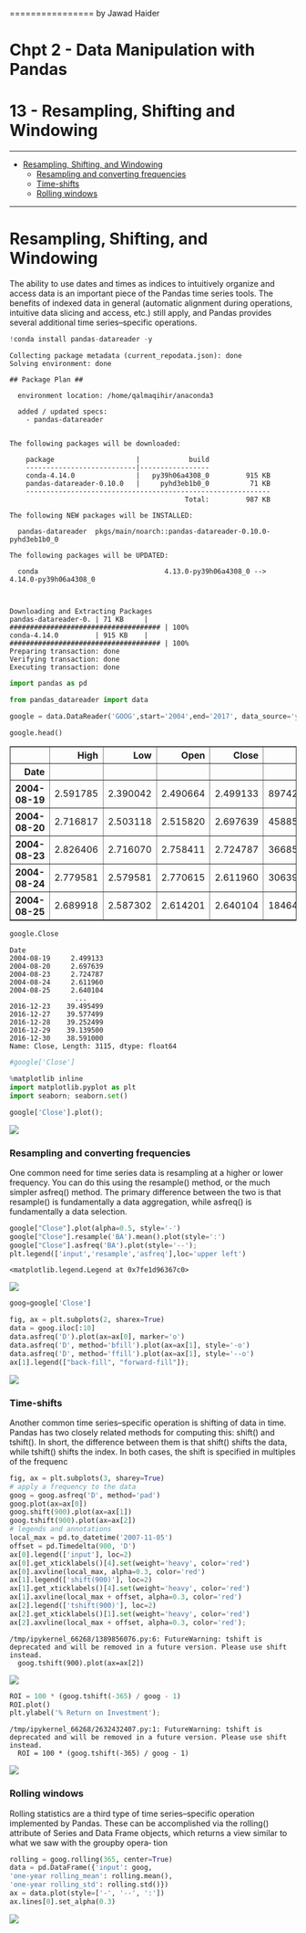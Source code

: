 ================
by Jawad Haider
# **Chpt 2 - Data Manipulation with Pandas**

# 13 - Resampling, Shifting and Windowing
------------------------------------------------------------------------

- <a href="#resampling-shifting-and-windowing"
  id="toc-resampling-shifting-and-windowing">Resampling, Shifting, and
  Windowing</a>
  - <a href="#resampling-and-converting-frequencies"
    id="toc-resampling-and-converting-frequencies">Resampling and converting
    frequencies</a>
  - <a href="#time-shifts" id="toc-time-shifts">Time-shifts</a>
  - <a href="#rolling-windows" id="toc-rolling-windows">Rolling windows</a>

------------------------------------------------------------------------

# Resampling, Shifting, and Windowing

The ability to use dates and times as indices to intuitively organize
and access data is an important piece of the Pandas time series tools.
The benefits of indexed data in general (automatic alignment during
operations, intuitive data slicing and access, etc.) still apply, and
Pandas provides several additional time series–specific operations.

``` python
!conda install pandas-datareader -y
```

    Collecting package metadata (current_repodata.json): done
    Solving environment: done

    ## Package Plan ##

      environment location: /home/qalmaqihir/anaconda3

      added / updated specs:
        - pandas-datareader


    The following packages will be downloaded:

        package                    |            build
        ---------------------------|-----------------
        conda-4.14.0               |   py39h06a4308_0         915 KB
        pandas-datareader-0.10.0   |     pyhd3eb1b0_0          71 KB
        ------------------------------------------------------------
                                               Total:         987 KB

    The following NEW packages will be INSTALLED:

      pandas-datareader  pkgs/main/noarch::pandas-datareader-0.10.0-pyhd3eb1b0_0

    The following packages will be UPDATED:

      conda                               4.13.0-py39h06a4308_0 --> 4.14.0-py39h06a4308_0



    Downloading and Extracting Packages
    pandas-datareader-0. | 71 KB     | ##################################### | 100% 
    conda-4.14.0         | 915 KB    | ##################################### | 100% 
    Preparing transaction: done
    Verifying transaction: done
    Executing transaction: done

``` python
import pandas as pd
```

``` python
from pandas_datareader import data
```

``` python
google = data.DataReader('GOOG',start='2004',end='2017', data_source='yahoo')
```

``` python
google.head()
```

<div>
<style scoped>
    .dataframe tbody tr th:only-of-type {
        vertical-align: middle;
    }

    .dataframe tbody tr th {
        vertical-align: top;
    }

    .dataframe thead th {
        text-align: right;
    }
</style>
<table border="1" class="dataframe">
  <thead>
    <tr style="text-align: right;">
      <th></th>
      <th>High</th>
      <th>Low</th>
      <th>Open</th>
      <th>Close</th>
      <th>Volume</th>
      <th>Adj Close</th>
    </tr>
    <tr>
      <th>Date</th>
      <th></th>
      <th></th>
      <th></th>
      <th></th>
      <th></th>
      <th></th>
    </tr>
  </thead>
  <tbody>
    <tr>
      <th>2004-08-19</th>
      <td>2.591785</td>
      <td>2.390042</td>
      <td>2.490664</td>
      <td>2.499133</td>
      <td>897427216.0</td>
      <td>2.499133</td>
    </tr>
    <tr>
      <th>2004-08-20</th>
      <td>2.716817</td>
      <td>2.503118</td>
      <td>2.515820</td>
      <td>2.697639</td>
      <td>458857488.0</td>
      <td>2.697639</td>
    </tr>
    <tr>
      <th>2004-08-23</th>
      <td>2.826406</td>
      <td>2.716070</td>
      <td>2.758411</td>
      <td>2.724787</td>
      <td>366857939.0</td>
      <td>2.724787</td>
    </tr>
    <tr>
      <th>2004-08-24</th>
      <td>2.779581</td>
      <td>2.579581</td>
      <td>2.770615</td>
      <td>2.611960</td>
      <td>306396159.0</td>
      <td>2.611960</td>
    </tr>
    <tr>
      <th>2004-08-25</th>
      <td>2.689918</td>
      <td>2.587302</td>
      <td>2.614201</td>
      <td>2.640104</td>
      <td>184645512.0</td>
      <td>2.640104</td>
    </tr>
  </tbody>
</table>
</div>

``` python
google.Close
```

    Date
    2004-08-19     2.499133
    2004-08-20     2.697639
    2004-08-23     2.724787
    2004-08-24     2.611960
    2004-08-25     2.640104
                    ...    
    2016-12-23    39.495499
    2016-12-27    39.577499
    2016-12-28    39.252499
    2016-12-29    39.139500
    2016-12-30    38.591000
    Name: Close, Length: 3115, dtype: float64

``` python
#google['Close']
```

``` python
%matplotlib inline
import matplotlib.pyplot as plt
import seaborn; seaborn.set()
```

``` python
google['Close'].plot();
```

![](13_Resampling%20Shifting%20and%20Windowing_files/figure-gfm/cell-11-output-1.png)

### Resampling and converting frequencies

One common need for time series data is resampling at a higher or lower
frequency. You can do this using the resample() method, or the much
simpler asfreq() method. The primary difference between the two is that
resample() is fundamentally a data aggregation, while asfreq() is
fundamentally a data selection.

``` python
google["Close"].plot(alpha=0.5, style='-')
google["Close"].resample('BA').mean().plot(style=':')
google["Close"].asfreq('BA').plot(style='--');
plt.legend(['input','resample','asfreq'],loc='upper left')
```

    <matplotlib.legend.Legend at 0x7fe1d96367c0>

![](13_Resampling%20Shifting%20and%20Windowing_files/figure-gfm/cell-12-output-2.png)

``` python
goog=google['Close']
```

``` python
fig, ax = plt.subplots(2, sharex=True)
data = goog.iloc[:10]
data.asfreq('D').plot(ax=ax[0], marker='o')
data.asfreq('D', method='bfill').plot(ax=ax[1], style='-o')
data.asfreq('D', method='ffill').plot(ax=ax[1], style='--o')
ax[1].legend(["back-fill", "forward-fill"]);
```

![](13_Resampling%20Shifting%20and%20Windowing_files/figure-gfm/cell-14-output-1.png)

### Time-shifts

Another common time series–specific operation is shifting of data in
time. Pandas has two closely related methods for computing this: shift()
and tshift(). In short, the difference between them is that shift()
shifts the data, while tshift() shifts the index. In both cases, the
shift is specified in multiples of the frequenc

``` python
fig, ax = plt.subplots(3, sharey=True)
# apply a frequency to the data
goog = goog.asfreq('D', method='pad')
goog.plot(ax=ax[0])
goog.shift(900).plot(ax=ax[1])
goog.tshift(900).plot(ax=ax[2])
# legends and annotations
local_max = pd.to_datetime('2007-11-05')
offset = pd.Timedelta(900, 'D')
ax[0].legend(['input'], loc=2)
ax[0].get_xticklabels()[4].set(weight='heavy', color='red')
ax[0].axvline(local_max, alpha=0.3, color='red')
ax[1].legend(['shift(900)'], loc=2)
ax[1].get_xticklabels()[4].set(weight='heavy', color='red')
ax[1].axvline(local_max + offset, alpha=0.3, color='red')
ax[2].legend(['tshift(900)'], loc=2)
ax[2].get_xticklabels()[1].set(weight='heavy', color='red')
ax[2].axvline(local_max + offset, alpha=0.3, color='red');
```

    /tmp/ipykernel_66268/1389856076.py:6: FutureWarning: tshift is deprecated and will be removed in a future version. Please use shift instead.
      goog.tshift(900).plot(ax=ax[2])

![](13_Resampling%20Shifting%20and%20Windowing_files/figure-gfm/cell-15-output-2.png)

``` python
ROI = 100 * (goog.tshift(-365) / goog - 1)
ROI.plot()
plt.ylabel('% Return on Investment');
```

    /tmp/ipykernel_66268/2632432407.py:1: FutureWarning: tshift is deprecated and will be removed in a future version. Please use shift instead.
      ROI = 100 * (goog.tshift(-365) / goog - 1)

![](13_Resampling%20Shifting%20and%20Windowing_files/figure-gfm/cell-16-output-2.png)

### Rolling windows

Rolling statistics are a third type of time series–specific operation
implemented by Pandas. These can be accomplished via the rolling()
attribute of Series and Data Frame objects, which returns a view similar
to what we saw with the groupby opera‐ tion

``` python
rolling = goog.rolling(365, center=True)
data = pd.DataFrame({'input': goog,
'one-year rolling_mean': rolling.mean(),
'one-year rolling_std': rolling.std()})
ax = data.plot(style=['-', '--', ':'])
ax.lines[0].set_alpha(0.3)
```

![](13_Resampling%20Shifting%20and%20Windowing_files/figure-gfm/cell-17-output-1.png)
